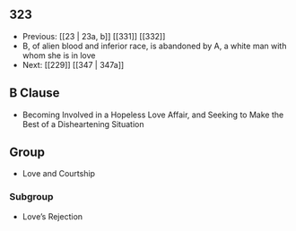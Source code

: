 ## 323
- Previous: [[23 | 23a, b]] [[331]] [[332]] 
- B, of alien blood and inferior race, is abandoned by A, a white man with whom she is in love
- Next: [[229]] [[347 | 347a]] 

## B Clause
- Becoming Involved in a Hopeless Love Affair, and Seeking to Make the Best of a Disheartening Situation

## Group
- Love and Courtship

### Subgroup
- Love’s Rejection

